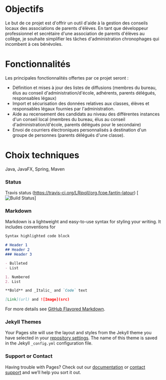 # Objectifs
Le but de ce projet est d'offrir un outil d'aide à la gestion des conseils locaux des associations de parents d'élèves.
En tant que développeur professionnel et secrétaire d'une association de parents d'élèves au collège, je souhaite simplifier les tâches d'administration chronophages qui incombent à ces bénévoles.
# Fonctionnalités
Les principales fonctionnalités offertes par ce projet seront :
* Définition et mises à jour des listes de diffusions (membres du bureau, élus au conseil d'administration/d'école, adhérents, parents délégués, responsables légaux)
* Import et sécurisation des données relatives aux classes, élèves et responsables légaux fournies par l'administration.
* Aide au recensement des candidats au niveau des différentes instances d'un conseil local (membres du bureau, élus au conseil d'administration/d'école, parents délégués pour le secondaire)
* Envoi de courriers électroniques personnalisés à destination d'un groupe de personnes (parents délégués d'une classe).
# Choix techniques
Java, JavaFX, Spring, Maven

### Status
Travis status (https://travis-ci.org/LRipoll/org.fcpe.fantin-latour) [![Build Status](https://travis-ci.org/LRipoll/org.fcpe.fantin-latour.svg?branch=master)] 

### Markdown

Markdown is a lightweight and easy-to-use syntax for styling your writing. It includes conventions for

```markdown
Syntax highlighted code block

# Header 1
## Header 2
### Header 3

- Bulleted
- List

1. Numbered
2. List

**Bold** and _Italic_ and `Code` text

[Link](url) and ![Image](src)
```

For more details see [GitHub Flavored Markdown](https://guides.github.com/features/mastering-markdown/).

### Jekyll Themes

Your Pages site will use the layout and styles from the Jekyll theme you have selected in your [repository settings](https://github.com/LRipoll/org.fcpe.fantin-latour/settings). The name of this theme is saved in the Jekyll `_config.yml` configuration file.

### Support or Contact

Having trouble with Pages? Check out our [documentation](https://help.github.com/categories/github-pages-basics/) or [contact support](https://github.com/contact) and we’ll help you sort it out.
